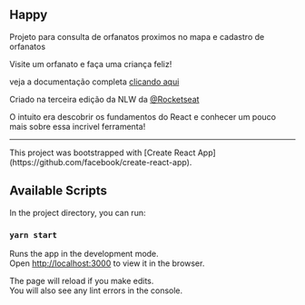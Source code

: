 ## Happy

Projeto para consulta de orfanatos proximos no mapa e cadastro de orfanatos

Visite um orfanato e faça uma criança feliz!

veja a documentação completa <a href="https://github.com/mateusfg7/Happy">clicando aqui</a>

Criado na terceira edição da NLW da <a href="https://github.com/Rocketseat">@Rocketseat</a>

O intuito era descobrir os fundamentos do React e conhecer um pouco mais sobre essa incrivel ferramenta!

<hr>
This project was bootstrapped with [Create React App](https://github.com/facebook/create-react-app).

## Available Scripts

In the project directory, you can run:

### `yarn start`

Runs the app in the development mode.<br />
Open [http://localhost:3000](http://localhost:3000) to view it in the browser.

The page will reload if you make edits.<br />
You will also see any lint errors in the console.
